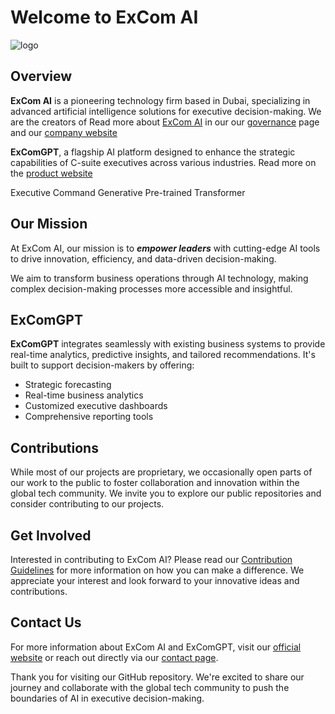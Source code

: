 # Welcome to ExCom AI

![logo](https://github.com/excom-ai/.public/blob/main/profile/excom_ai_logo_192x192.png)

## Overview

**ExCom AI** is a pioneering technology firm based in Dubai, specializing in advanced artificial intelligence solutions for executive decision-making. We are the creators of
Read more about [ExCom AI](https://excom.ai/) in our our [governance](./governance/README.md) page and our [company website](https://ExCom.ai)

 **ExComGPT**, a flagship AI platform designed to enhance the strategic capabilities of C-suite executives across various industries. Read more on the [product website](https://excomgpt.com/)

Executive Command Generative Pre-trained Transformer

## Our Mission

At ExCom AI, our mission is to ***empower leaders*** with cutting-edge AI tools to drive innovation, efficiency, and data-driven decision-making.

We aim to transform business operations through AI technology, making complex decision-making processes more accessible and insightful.

## ExComGPT

**ExComGPT** integrates seamlessly with existing business systems to provide real-time analytics, predictive insights, and tailored recommendations. It's built to support decision-makers by offering:

- Strategic forecasting
- Real-time business analytics
- Customized executive dashboards
- Comprehensive reporting tools

## Contributions

While most of our projects are proprietary, we occasionally open parts of our work to the public to foster collaboration and innovation within the global tech community. We invite you to explore our public repositories and consider contributing to our projects.

## Get Involved

Interested in contributing to ExCom AI? Please read our [Contribution Guidelines](CONTRIBUTING.md) for more information on how you can make a difference. We appreciate your interest and look forward to your innovative ideas and contributions.

## Contact Us

For more information about ExCom AI and ExComGPT, visit our [official website](https://ExCom.ai) or reach out directly via our [contact page](https://ExCom.ai/about/contact).

Thank you for visiting our GitHub repository. We're excited to share our journey and collaborate with the global tech community to push the boundaries of AI in executive decision-making.
